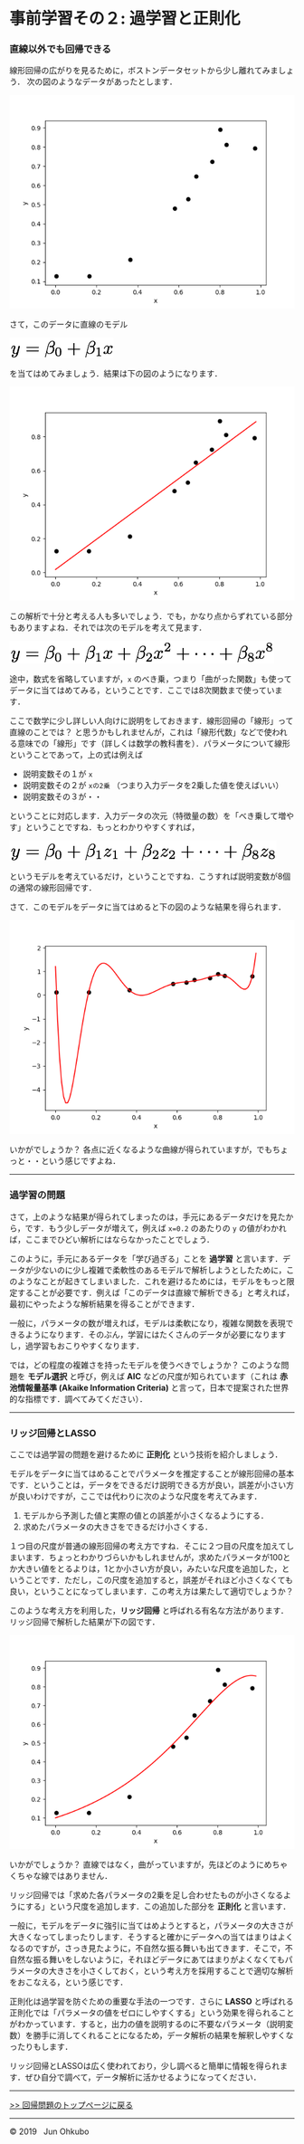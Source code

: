 # 事前学習その２: 過学習と正則化

### 直線以外でも回帰できる
線形回帰の広がりを見るために，ボストンデータセットから少し離れてみましょう．
次の図のようなデータがあったとします．

![データ](./img/fig_ol_data.png)

さて，このデータに直線のモデル

![1次式](./img/fig_ol_1st_eq.png)

を当てはめてみましょう．結果は下の図のようになります．

![fit_1](./img/fig_ol_fit1.png)

この解析で十分と考える人も多いでしょう．でも，かなり点からずれている部分もありますよね．それでは次のモデルを考えて見ます．

![6次式](./img/fig_ol_8th_eq.png)

途中，数式を省略していますが，`x` のべき乗，つまり「曲がった関数」も使ってデータに当てはめてみる，ということです．ここでは8次関数まで使っています．

ここで数学に少し詳しい人向けに説明をしておきます．線形回帰の「線形」って直線のことでは？ と思うかもしれませんが，これは「線形代数」などで使われる意味での「線形」です（詳しくは数学の教科書を）．パラメータについて線形ということであって，上の式は例えば

- 説明変数その１が `x`
- 説明変数その２が `xの2乗` （つまり入力データを2乗した値を使えばいい）
- 説明変数その３が・・

ということに対応します．入力データの次元（特徴量の数）を「べき乗して増やす」ということですね．もっとわかりやすくすれば，

![zに変換](./img/fig_ol_z_8th_eq.png)

というモデルを考えているだけ，ということですね．こうすれば説明変数が8個の通常の線形回帰です．

さて．このモデルをデータに当てはめると下の図のような結果を得られます．

![fit_8](./img/fig_ol_fit8.png)

いかがでしょうか？ 各点に近くなるような曲線が得られていますが，でもちょっと・・という感じですよね．

***
### 過学習の問題
さて，上のような結果が得られてしまったのは，手元にあるデータだけを見たから，です．もう少しデータが増えて，例えば `x=0.2` のあたりの `y` の値がわかれば，ここまでひどい解析にはならなかったことでしょう．

このように，手元にあるデータを「学び過ぎる」ことを **過学習** と言います．データが少ないのに少し複雑で柔軟性のあるモデルで解析しようとしたために，このようなことが起きてしまいました．これを避けるためには，モデルをもっと限定することが必要です．例えば「このデータは直線で解析できる」と考えれば，最初にやったような解析結果を得ることができます．

一般に，パラメータの数が増えれば，モデルは柔軟になり，複雑な関数を表現できるようになります．そのぶん，学習にはたくさんのデータが必要になりますし，過学習もおこりやすくなります．

では，どの程度の複雑さを持ったモデルを使うべきでしょうか？ このような問題を **モデル選択** と呼び，例えば **AIC** などの尺度が知られています（これは **赤池情報量基準 (Akaike Information Criteria)** と言って，日本で提案された世界的な指標です．調べてみてください）．

***
### リッジ回帰とLASSO
ここでは過学習の問題を避けるために **正則化** という技術を紹介しましょう．

モデルをデータに当てはめることでパラメータを推定することが線形回帰の基本です．ということは，データをできるだけ説明できる方が良い，誤差が小さい方が良いわけですが，ここでは代わりに次のような尺度を考えてみます．

1. モデルから予測した値と実際の値との誤差が小さくなるようにする．
1. 求めたパラメータの大きさをできるだけ小さくする．

１つ目の尺度が普通の線形回帰の考え方ですね．そこに２つ目の尺度を加えてしまいます．ちょっとわかりづらいかもしれませんが，求めたパラメータが100とか大きい値をとるよりは，1とか小さい方が良い，みたいな尺度を追加した，ということです．ただし，この尺度を追加すると，誤差がそれほど小さくなくても良い，ということになってしまいます．この考え方は果たして適切でしょうか？

このような考え方を利用した，**リッジ回帰** と呼ばれる有名な方法があります．リッジ回帰で解析した結果が下の図です．

![fit_8_ridge](./img/fig_ol_fit8_Ridge.png)

いかがでしょうか？ 直線ではなく，曲がっていますが，先ほどのようにめちゃくちゃな線ではありません．

リッジ回帰では「求めた各パラメータの2乗を足し合わせたものが小さくなるようにする」という尺度を追加します．この追加した部分を **正則化** と言います．

一般に，モデルをデータに強引に当てはめようとすると，パラメータの大きさが大きくなってしまったりします．そうすると確かにデータへの当てはまりはよくなるのですが，さっき見たように，不自然な振る舞いも出てきます．そこで，不自然な振る舞いをしないように，それほどデータにあてはまりがよくなくてもパラメータの大きさを小さくしておく，という考え方を採用することで適切な解析をおこなえる，という感じです．

正則化は過学習を防ぐための重要な手法の一つです．さらに **LASSO** と呼ばれる正則化では「パラメータの値をゼロにしやすくする」という効果を得られることがわかっています．すると，出力の値を説明するのに不要なパラメータ（説明変数）を勝手に消してくれることになるため，データ解析の結果を解釈しやすくなったりもします．

リッジ回帰とLASSOは広く使われており，少し調べると簡単に情報を得られます．ぜひ自分で調べて，データ解析に活かせるようになってください．

***
[>> 回帰問題のトップページに戻る](./README.md)
***
&copy; 2019 &nbsp; Jun Ohkubo

